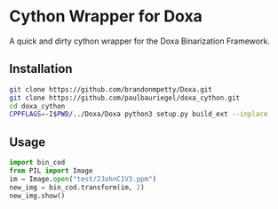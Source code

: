 # Cython Wrapper for Doxa

A quick and dirty cython wrapper for the Doxa Binarization Framework.

## Installation

```bash
git clone https://github.com/brandonmpetty/Doxa.git
git clone https://github.com/paulbauriegel/doxa_cython.git
cd doxa_cython
CPPFLAGS=-I$PWD/../Doxa/Doxa python3 setup.py build_ext --inplace
```

## Usage

```python
import bin_cod
from PIL import Image
im = Image.open("test/2JohnC1V3.ppm")
new_img = bin_cod.transform(im, 2)
new_img.show()
```
